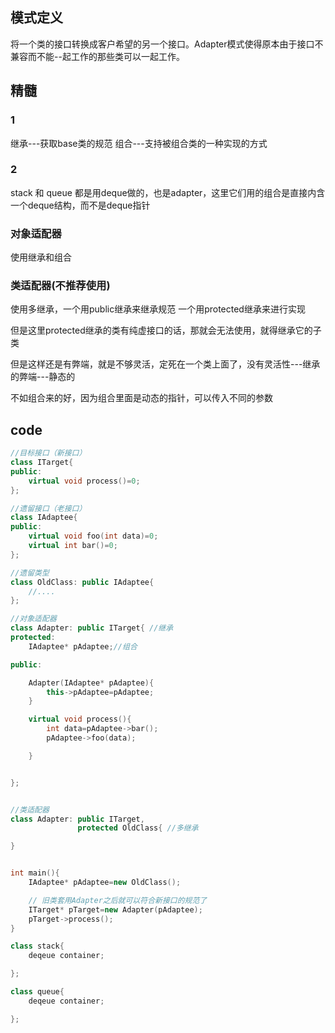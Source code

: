 ## 模式定义
将一个类的接口转换成客户希望的另一个接口。Adapter模式使得原本由于接口不兼容而不能--起工作的那些类可以一起工作。

## 精髓
### 1
继承---获取base类的规范
组合---支持被组合类的一种实现的方式

### 2
stack 和 queue 都是用deque做的，也是adapter，这里它们用的组合是直接内含一个deque结构，而不是deque指针

### 对象适配器
使用继承和组合

### 类适配器(不推荐使用)
使用多继承，一个用public继承来继承规范
一个用protected继承来进行实现

但是这里protected继承的类有纯虚接口的话，那就会无法使用，就得继承它的子类

但是这样还是有弊端，就是不够灵活，定死在一个类上面了，没有灵活性---继承的弊端---静态的

不如组合来的好，因为组合里面是动态的指针，可以传入不同的参数

## code
```cpp
//目标接口（新接口）
class ITarget{
public:
    virtual void process()=0;
};

//遗留接口（老接口）
class IAdaptee{
public:
    virtual void foo(int data)=0;
    virtual int bar()=0;
};

//遗留类型
class OldClass: public IAdaptee{
    //....
};

//对象适配器
class Adapter: public ITarget{ //继承
protected:
    IAdaptee* pAdaptee;//组合

public:

    Adapter(IAdaptee* pAdaptee){
        this->pAdaptee=pAdaptee;
    }

    virtual void process(){
        int data=pAdaptee->bar();
        pAdaptee->foo(data);

    }


};


//类适配器
class Adapter: public ITarget,
               protected OldClass{ //多继承

}


int main(){
    IAdaptee* pAdaptee=new OldClass();

    // 旧类套用Adapter之后就可以符合新接口的规范了
    ITarget* pTarget=new Adapter(pAdaptee);
    pTarget->process();
}

class stack{
    deqeue container;

};

class queue{
    deqeue container;

};
```